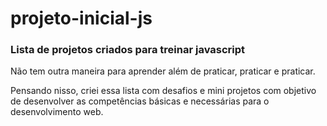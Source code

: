 # projeto-inicial-js

### Lista de projetos criados para treinar javascript

Não tem outra maneira para aprender além de praticar, praticar e praticar.

Pensando nisso, criei essa lista com desafios e mini projetos com objetivo de desenvolver as competências
básicas e necessárias para o desenvolvimento web.
